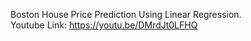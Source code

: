 Boston House Price Prediction Using Linear Regression.                                                                                                                             
Youtube Link: https://youtu.be/DMrdJt0LFHQ
